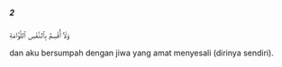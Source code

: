 ##### 2

<span class="ayah">وَلَآ أُقْسِمُ بِٱلنَّفْسِ ٱللَّوَّامَةِ</span>

<span class="ayah_translation">dan aku bersumpah dengan jiwa yang amat menyesali (dirinya sendiri).</span>
